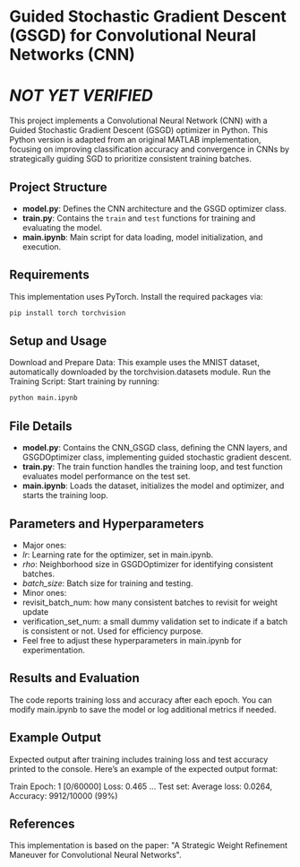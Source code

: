 # Guided Stochastic Gradient Descent (GSGD) for Convolutional Neural Networks (CNN)
# *NOT YET VERIFIED*

This project implements a Convolutional Neural Network (CNN) with a Guided Stochastic Gradient Descent (GSGD) optimizer in Python. This Python version is adapted from an original MATLAB implementation, focusing on improving classification accuracy and convergence in CNNs by strategically guiding SGD to prioritize consistent training batches.

## Project Structure
- **model.py**: Defines the CNN architecture and the GSGD optimizer class.
- **train.py**: Contains the `train` and `test` functions for training and evaluating the model.
- **main.ipynb**: Main script for data loading, model initialization, and execution.

## Requirements
This implementation uses PyTorch. Install the required packages via:
```bash
pip install torch torchvision
```

## Setup and Usage
Download and Prepare Data: This example uses the MNIST dataset, automatically downloaded by the torchvision.datasets module.
Run the Training Script: Start training by running:
```bash
python main.ipynb
```
## File Details
- **model.py**: Contains the CNN_GSGD class, defining the CNN layers, and GSGDOptimizer class, implementing guided stochastic gradient descent.
- **train.py**: The train function handles the training loop, and test function evaluates model performance on the test set.
- **main.ipynb**: Loads the dataset, initializes the model and optimizer, and starts the training loop.

## Parameters and Hyperparameters
- Major ones:
 - *lr*: Learning rate for the optimizer, set in main.ipynb.
 - *rho*: Neighborhood size in GSGDOptimizer for identifying consistent batches.
 - *batch_size*: Batch size for training and testing.
- Minor ones:
 - revisit_batch_num: how many consistent batches to revisit for weight update
 - verification_set_num: a small dummy validation set to indicate if a batch is consistent or not. Used for efficiency purpose.
- Feel free to adjust these hyperparameters in main.ipynb for experimentation.

## Results and Evaluation
The code reports training loss and accuracy after each epoch. You can modify main.ipynb to save the model or log additional metrics if needed.

## Example Output
Expected output after training includes training loss and test accuracy printed to the console. Here’s an example of the expected output format:

Train Epoch: 1 [0/60000]  Loss: 0.465
...
Test set: Average loss: 0.0264, Accuracy: 9912/10000 (99%)

## References
This implementation is based on the paper: "A Strategic Weight Refinement Maneuver for Convolutional Neural Networks".



